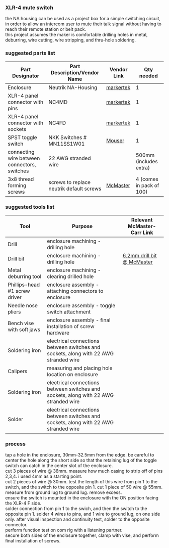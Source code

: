 ### XLR-4 mute switch
the NA housing can be used as a project box for a simple switching circuit, in order to allow an intercom user to mute their talk signal without having to reach their remote station or belt pack.  
this project assumes the maker is comfortable drilling holes in metal, deburring, wire cutting, wire stripping, and thru-hole soldering.  

### suggested parts list  
| Part Designator   | Part Description/Vendor Name | Vendor Link | Qty needed |
|-------------------|------------------------------|-------------|------------|
| Enclosure         | Neutrik NA-Housing           |    [markertek](https://www.markertek.com/product/na-housing/neutrik-na-housing-extrusion-profile-set-for-combination-with-d-shape-connectors)        |       1    |
| XLR-4 panel connector with pins | NC4MD          |   [markertek](https://www.markertek.com/product/nc4md-lx-b/neutrik-nc4md-lx-b-4-pin-xlr-male-panel-chassis-mount-connector-duplex-ground-black-gold)          |      1   |
| XLR-4 panel connector with sockets  | NC4FD      |   [markertek](https://www.markertek.com/product/nc4fdl-1-bag/neutrik-nc4fd-l-bag-1-4-pin-xlr-female-panel-chassis-mount-connector-black-silver)     |      1     |
| SPST toggle switch      | NKK Switches # MN11SS1W01 |   [Mouser](https://www.mouser.com/ProductDetail/633-MN11SS1W01) |       1    |
| connecting wire between connectors, switches      |22 AWG stranded wire|  |       500mm  (includes extra)  |
|3x8 thread forming screws | screws to replace neutrik default screws| [McMaster](https://www.mcmaster.com/94209A356/)|4 (comes in pack of 100)|


### suggested tools list  

| Tool | Purpose | Relevant McMaster-Carr Link |
| ------------- | ------------- |------------- |
| Drill | enclosure machining - drilling hole | |
| Drill bit  | enclosure machining - drilling hole | [6.2mm drill bit @ McMaster](https://www.mcmaster.com/28255A116/)|
| Metal deburring tool | enclosure machining - clearing drilled hole| |
| Phillips-head #1 screw driver | enclosure assembly - attaching connectors to enclosure|
| Needle nose pliers| enclosure assembly - toggle switch attachment| 
| Bench vise with soft jaws| enclosure assembly - final installation of screw hardware| 
| Soldering iron | electrical connections between switches and sockets, along with 22 AWG stranded wire|
| Calipers | measuring and placing hole location on enclosure|
| Soldering iron | electrical connections between switches and sockets, along with 22 AWG stranded wire|
| Solder| electrical connections between switches and sockets, along with 22 AWG stranded wire|


### process  
tap a hole in the enclosure, 30mm-32.5mm from the edge. be careful to center the hole along the short side so that the retaining lug of the toggle switch can catch in the center slot of the enclosure.  
cut 3 pieces of wire @ 36mm. measure how much casing to strip off of pins 2,3,4. i used 4mm as a starting point.  
cut 2 pieces of wire @ 30mm. test the length of this wire from pin 1 to the switch, and the switch to the opposite pin 1. 
cut 1 piece of 50 wire @ 55mm. measure from ground lug to ground lug. remove excess.  
ensure the switch is mounted in the enclosure with the ON position facing the XLR-4 F side.  
solder connection from pin 1 to the swich, and then the switch to the opposite pin 1.
solder 4 wires to pins, and 1 wire to ground lug, on one side only. 
after visual inspection and continuity test, solder to the opposite connector.  
perform function test on com rig with a listening partner.  
secure both sides of the enclosure together, clamp with vise, and perform final installation of screws.  
